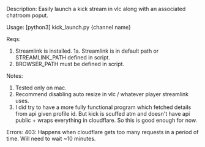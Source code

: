 Description:
Easily launch a kick stream in vlc along with an associated chatroom poput.

Usage:
[python3] kick_launch.py {channel name}

Reqs:
1.  Streamlink is installed.
1a. Streamlink is in default path or STREAMLINK_PATH defined in script.
2.  BROWSER_PATH must be defined in script.

Notes:
1. Tested only on mac.
2. Recommend disabling auto resize in vlc / whatever player streamlink uses.
3. I did try to have a more fully functional program which fetched details from api given profile id.
    But kick is scuffed atm and doesn't have api public + wraps everything in cloudflare. So this is
    good enough for now.

Errors:
403: Happens when cloudflare gets too many requests in a period of time. Will need to wait ~10 minutes.
